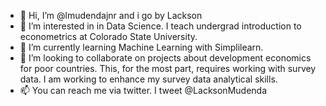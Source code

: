 - 👋 Hi, I’m @lmudendajnr and i go by Lackson
- 👀 I’m interested in in Data Science. I teach undergrad introduction to econometrics at Colorado State University. 
- 🌱 I’m currently learning Machine Learning with Simplilearn.
- 💞️ I’m looking to collaborate on projects about development economics for poor countries. This, for the most part, requires working with survey data. I am working to enhance my survey data analytical skills.
- 📫 You can reach me via twitter. I tweet @LacksonMudenda

<!---
lmudendajnr/lmudendajnr is a ✨ special ✨ repository because its `README.md` (this file) appears on your GitHub profile.
You can click the Preview link to take a look at your changes.
--->
